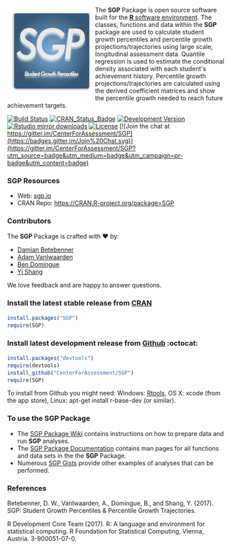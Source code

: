 
<a href="https://sgp.io"><img src="https://raw.githubusercontent.com/CenterForAssessment/SGP_Resources/master/misc/SGP4_Logo_2.png" align="left" hspace="12" vspace="15"></a>
The **SGP** Package is open source software built for the [**R** software environment](https://CRAN.R-project.org/). The classes, functions and data within the **SGP** package are used to calculate student growth percentiles and percentile growth projections/trajectories using large scale, longitudinal assessment data. Quantile regression is used to estimate the conditional density associated with each student's achievement history. Percentile growth projections/trajectories are calculated using the derived coefficient matrices and show the percentile growth needed to reach future achievement targets.

[![Build Status](https://travis-ci.org/dbetebenner/SGP.svg?branch=master)](https://travis-ci.org/dbetebenner/SGP)
[![CRAN_Status_Badge](http://www.r-pkg.org/badges/version/SGP)](http://cran.r-project.org/package=SGP)
[![Development Version](https://img.shields.io/badge/devel-1.6--4.22-brightgreen.svg)](https://github.com/CenterForAssessment/SGP)
[![Rstudio mirror downloads](http://cranlogs.r-pkg.org/badges/grand-total/SGP)](https://github.com/metacran/cranlogs.app)
[![License](http://img.shields.io/badge/license-GPL%203-brightgreen.svg?style=flat)](https://github.com/CenterForAssessment/SGP/blob/master/LICENSE.md)
[![Join the chat at https://gitter.im/CenterForAssessment/SGP](https://badges.gitter.im/Join%20Chat.svg)](https://gitter.im/CenterForAssessment/SGP?utm_source=badge&utm_medium=badge&utm_campaign=pr-badge&utm_content=badge)

### SGP Resources

* Web: [sgp.io](https://sgp.io)
* CRAN Repo: https://CRAN.R-project.org/package=SGP


### Contributors

The **SGP** Package is crafted with :heart: by:

* [Damian Betebenner](https://github.com/dbetebenner)
* [Adam VanIwaarden](https://github.com/adamvi)
* [Ben Domingue](https://github.com/ben-domingue)
* [Yi Shang](https://github.com/shangyi)

We love feedback and are happy to answer questions.


### Install the latest stable release from [CRAN](https://CRAN.R-project.org/package=SGP)

```R
install.packages("SGP")
require(SGP)
```


### Install latest development release from [Github](https://github.com/CenterForAssessment/SGP/) :octocat:

```R
install.packages("devtools")
require(devtools)
install_github("CenterForAssessment/SGP")
require(SGP)
```

To install from Github you might need: Windows: [Rtools](https://CRAN.R-project.org/bin/windows/Rtools/), OS X: xcode (from the app store),
Linux: apt-get install r-base-dev (or similar).


### To use the SGP Package

* The [SGP Package Wiki](https://github.com/CenterForAssessment/SGP/wiki/Home) contains instructions on how to prepare data and run **SGP** analyses.
* The [SGP Package Documentation](https://CRAN.R-project.org/web/packages/SGP/SGP.pdf) contains man pages for all functions and data sets in the the **SGP** Package.
* Numerous [SGP Gists](https://gist.github.com/dbetebenner) provide other examples of analyses that can be performed.


### References

Betebenner, D. W., VanIwaarden, A., Domingue, B., and Shang, Y. (2017). SGP: Student Growth Percentiles & Percentile Growth Trajectories.

R Development Core Team (2017). R: A language and environment for statistical computing. R Foundation for Statistical Computing, Vienna, Austria.
3-900051-07-0.
